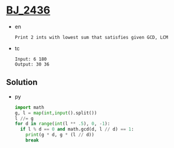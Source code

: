 # [BJ_2436](https://acmicpc.net/problem/2436)

* en

  ```en
  Print 2 ints with lowest sum that satisfies given GCD, LCM
  ```

* tc

  ```tc
  Input: 6 180
  Output: 30 36
  ```

## Solution

* py

  ```py
  import math
  g, l = map(int,input().split())
  l //= g
  for d in range(int(l ** .5), 0, -1):
    if l % d == 0 and math.gcd(d, l // d) == 1:
      print(g * d, g * (l // d))
      break
  ```
